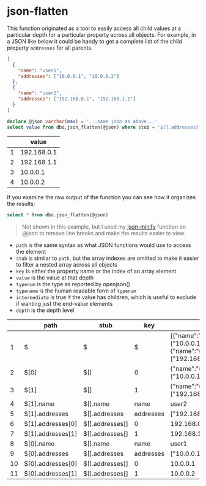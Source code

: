 # json-flatten

This function originated as a tool to easily access all child values at a particular depth for a particular property across all objects. For example, in a JSON like below it could be handy to get a complete list of the child property `addresses` for all parents.

```JSON
[
  {
    "name": "user1",
    "addresses": ["10.0.0.1", "10.0.0.2"]
  },
  {
    "name": "user2",
    "addresses": ["192.168.0.1", "192.168.1.1"]
  }
]
```

```SQL
declare @json varchar(max) = '...same json as above...'
select value from dbo.json_flatten(@json) where stub = '$[].addresses[]' 
```

||value|
|---|---|
|1|192.168.0.1|
|2|192.168.1.1|
|3|10.0.0.1|
|4|10.0.0.2|

If you examine the raw output of the function you can see how it organizes the results:

```SQL
select * from dbo.json_flatten(@json)
```
>Not shown in this example, but I used my [json-minify](/nuggets/json-minify/) function on @json to remove line breaks and make the results easier to view.

- `path` is the same syntax as what JSON functions would use to access the element
- `stub` is similar to `path`, but the array indexes are omitted to make it easier to filter a nested array across all objects
- `key` is either the property name or the index of an array element
- `value` is the value at that depth
- `typenum` is the type as reported by openjson()
- `typename` is the human readable form of `typenum`
- `intermediate` is true if the value has children, which is useful to exclude if wanting just the end-value elements
- `depth` is the depth level

||path|stub|key|value|typenum|typename|intermediate|depth|
|---|---|---|---|---|---|---|---|---|
|1|$|$|$|[{&quot;name&quot;:&quot;user1&quot;,&quot;addresses&quot;:[&quot;10.0.0.1&quot;,&quot;10.0.0.2&quot;]},{&quot;name&quot;:&quot;user2&quot;,&quot;addresses&quot;:[&quot;192.168.0.1&quot;,&quot;192.168.1.1&quot;]}]|4|array|1|0|
|2|$[0]|$[]|0|{&quot;name&quot;:&quot;user1&quot;,&quot;addresses&quot;:[&quot;10.0.0.1&quot;,&quot;10.0.0.2&quot;]}|5|object|1|1|
|3|$[1]|$[]|1|{&quot;name&quot;:&quot;user2&quot;,&quot;addresses&quot;:[&quot;192.168.0.1&quot;,&quot;192.168.1.1&quot;]}|5|object|1|1|
|4|$[1].name|$[].name|name|user2|1|string|0|2|
|5|$[1].addresses|$[].addresses|addresses|[&quot;192.168.0.1&quot;,&quot;192.168.1.1&quot;]|4|array|1|2|
|6|$[1].addresses[0]|$[].addresses[]|0|192.168.0.1|1|string|0|3|
|7|$[1].addresses[1]|$[].addresses[]|1|192.168.1.1|1|string|0|3|
|8|$[0].name|$[].name|name|user1|1|string|0|2|
|9|$[0].addresses|$[].addresses|addresses|[&quot;10.0.0.1&quot;,&quot;10.0.0.2&quot;]|4|array|1|2|
|10|$[0].addresses[0]|$[].addresses[]|0|10.0.0.1|1|string|0|3|
|11|$[0].addresses[1]|$[].addresses[]|1|10.0.0.2|1|string|0|3|
